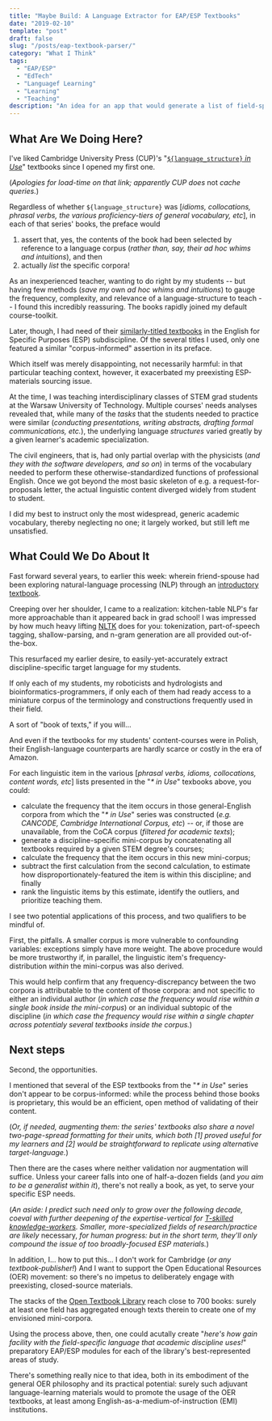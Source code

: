 ```yaml
---
title: "Maybe Build: A Language Extractor for EAP/ESP Textbooks"
date: "2019-02-10"
template: "post"
draft: false
slug: "/posts/eap-textbook-parser/"
category: "What I Think"
tags:
  - "EAP/ESP"
  - "EdTech"
  - "Languagef Learning"
  - "Learning"
  - "Teaching"
description: "An idea for an app that would generate a list of field-specific language, in order to help ELL's use their textbooks in English-medium courses."
---
```


## What Are We Doing Here?

I've liked Cambridge University Press (CUP)'s "[`${language_structure}` _in Use_](https://www.cambridge.org/us/search?site=CE&currentTheme=Learning&iFeelLucky=false&query=in+use)" textbooks since I opened my first one.

(_Apologies for load-time on that link; apparently CUP does_ not _cache queries._)

Regardless of whether `${language_structure}` was [_idioms, collocations, phrasal verbs, the various proficiency-tiers of general vocabulary, etc_], in each of that series' books, the preface would

1. assert that, yes, the contents of the book had been selected by reference to a language corpus (_rather than, say, their ad hoc whims and intuitions_), and then
2. actually _list_ the specific corpora!

As an inexperienced teacher, wanting to do right by my students -- but having few methods (_save my_ own _ad hoc whims and intuitions_) to gauge the frequency, complexity, and relevance of a language-structure to teach -- I found this incredibly reassuring. The books rapidly joined my default course-toolkit.

Later, though, I had need of their [similarly-titled textbooks](https://www.cambridge.org/us/search?currentTheme=Learning&query=in+use&tab=cambridgeenglish&pageSize=20&webSubjects%5B%5D=Business%2C+Professional+and+Vocational-%3EBusiness+English&webSubjects%5B%5D=Business%2C+Professional+and+Vocational-%3EProfessional+English&webSubjects%5B%5D=Business%2C+Professional+and+Vocational-%3EVocational+English&sortOrder=&openOptions[]=facet_webSubjects&openOptions[]=facet_2fb6a8fac8c372930fcf18be85f26937&openOptions[]=facet_lvar&openOptions[]=facet_format&openOptions[]=facet_exam&openOptions[]=facet_cef&openOptions[]=facet_type&closedOptions[]=facet_f4a9b56113fbe3f774b9a3f996c3cbab&closedOptions[]=facet_7be323f6b6592373405912878ea44470&closedOptions[]=facet_64d8e9e09d34e44c325b15bdd15afbd3&closedOptions[]=facet_3b7fa03a0f178febd25dd574a3d90f87&closedOptions[]=facet_9a8f31e38f64f5d5d511e76a60cb78f6&closedOptions[]=facet_273b64be1cb56d3af1ba2a687f97ee15&closedOptions[]=facet_557234f63109d60f77e9bb72a576645a&closedOptions[]=facet_f0dd11412ad4bc8a5856af65db7a3f1e&closedOptions[]=facet_45015ac31c52095fe7936111d2d32455) in the English for Specific Purposes (ESP) subdiscipline. Of the several titles I used, only one featured a similar "corpus-informed" assertion in its preface.

Which itself was merely disappointing, not necessarily harmful: in that particular teaching context, however, it exacerbated my preexisting ESP-materials sourcing issue.

At the time, I was teaching interdisciplinary classes of STEM grad students at the Warsaw University of Technology. Multiple courses' needs analyses revealed that, while many of the _tasks_ that the students needed to practice were similar (_conducting presentations, writing abstracts, drafting formal communications, etc._), the underlying language _structures_ varied greatly by a given learner's academic specialization.

The civil engineers, that is, had only partial overlap with the physicists (_and they with the software developers, and so on_) in terms of the vocabulary needed to perform these otherwise-standardized functions of professional English. Once we got beyond the most basic skeleton of e.g. a request-for-proposals letter, the actual linguistic content diverged widely from student to student.

I did my best to instruct only the most widespread, generic academic vocabulary, thereby neglecting no one; it largely worked, but still left me unsatisfied.

## What Could We Do About It

Fast forward several years, to earlier this week: wherein friend-spouse had been exploring natural-language processing (NLP) through an [introductory textbook](http://shop.oreilly.com/product/9780596516499).

Creeping over her shoulder, I came to a realization: kitchen-table NLP's far more approachable than it appeared back in grad school! I was impressed by how much heavy lifting [NLTK](https://en.wikipedia.org/wiki/Natural_Language_Toolkit) does for you: tokenization, part-of-speech tagging, shallow-parsing, and n-gram generation are all provided out-of-the-box.

This resurfaced my earlier desire, to easily-yet-accurately extract discipline-specific target language for my students.

If only each of my students, my roboticists and hydrologists and bioinformatics-programmers, if only each of them had ready access to a miniature corpus of the terminology and constructions frequently used in their field.

A sort of "book of texts," if you will...

And even if the textbooks for my students' content-courses were in Polish, their English-language counterparts are hardly scarce or costly in the era of Amazon.

For each linguistic item in the various [_phrasal verbs, idioms, collocations, content words, etc_] lists presented in the "_* in Use_" texbooks above, you could:

- calculate the frequency that the item occurs in those general-English corpora from which the "_* in Use_" series was constructed (_e.g. CANCODE, Cambridge International Corpus, etc_) -- or, if those are unavailable, from the CoCA corpus (_filtered for academic texts_);
- generate a discipline-specific mini-corpus by concatenating all textbooks required by a given STEM degree's courses;
- calculate the frequency that the item occurs in this new mini-corpus;
- subtract the first calculation from the second calculation, to estimate how disproportionately-featured the item is within this discipline; and finally
- rank the linguistic items by this estimate, identify the outliers, and prioritize teaching them.

I see two potential applications of this process, and two qualifiers to be mindful of.

First, the pitfalls. A smaller corpus is more vulnerable to confounding variables: exceptions simply have more weight. The above procedure would be more trustworthy if, in parallel, the linguistic item's frequency-distribution _within_ the mini-corpus was also derived.

This would help confirm that any frequency-discrepancy between the two corpora is attributable to the content of those corpora: and not specific to either an individual author (_in which case the frequency would rise within a single book inside the mini-corpus_) or an individual subtopic of the discipline (_in which case the frequency would rise within a single chapter across potentialy several textbooks inside the corpus._)

## Next steps

Second, the opportunities.

I mentioned that several of the ESP textbooks from the "_* in Use_" series don't appear to be corpus-informed: while the process behind those books is proprietary, this would be an efficient, open method of validating of their content.

(_Or, if needed, augmenting them: the series' textbooks also share a novel two-page-spread formatting for their units, which both [1] proved useful for my learners and [2] would be straightforward to replicate using alternative target-language._)

Then there are the cases where neither validation nor augmentation will suffice. Unless your career falls into one of half-a-dozen fields (and _you aim to be a generalist within it_), there's not really a book, as yet, to serve your specific ESP needs.

(_An aside: I predict such need only to grow over the following decade, coeval with further deepening of the expertise-vertical for_ [_T-skilled knowledge-workers_](https://en.wikipedia.org/wiki/T-shaped_skills)_. Smaller, more-specialized fields of research/practice are likely_ necessary, _for human progress: but in the short term, they'll only compound the issue of too broadly-focused ESP materials._)

In addition, I... how to put this... I don't work for Cambridge (_or any textbook-publisher!_) And I want to support the Open Educational Resources (OER) movement: so there's no impetus to deliberately engage with preexisting, closed-source materials.

The stacks of the [Open Textbook Library](https://open.umn.edu/opentextbooks) reach close to 700 books: surely at least one field has aggregated enough texts therein to create one of my envisioned mini-corpora.

Using the process above, then, one could acutally create "_here's how gain facility with the field-specific language that academic discipline uses!_" preparatory EAP/ESP modules for each of the library's best-represented areas of study.

There's something really nice to that idea, both in its embodiment of the general OER philosophy and its practical potential: surely such adjuvant language-learning materials would to promote the usage of the OER textbooks, at least among English-as-a-medium-of-instruction (EMI) institutions.
